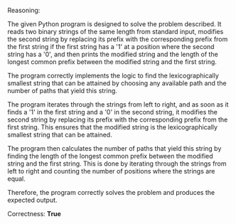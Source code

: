 Reasoning:

The given Python program is designed to solve the problem described. It reads two binary strings of the same length from standard input, modifies the second string by replacing its prefix with the corresponding prefix from the first string if the first string has a '1' at a position where the second string has a '0', and then prints the modified string and the length of the longest common prefix between the modified string and the first string.

The program correctly implements the logic to find the lexicographically smallest string that can be attained by choosing any available path and the number of paths that yield this string.

The program iterates through the strings from left to right, and as soon as it finds a '1' in the first string and a '0' in the second string, it modifies the second string by replacing its prefix with the corresponding prefix from the first string. This ensures that the modified string is the lexicographically smallest string that can be attained.

The program then calculates the number of paths that yield this string by finding the length of the longest common prefix between the modified string and the first string. This is done by iterating through the strings from left to right and counting the number of positions where the strings are equal.

Therefore, the program correctly solves the problem and produces the expected output.

Correctness: **True**